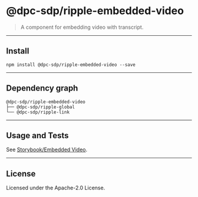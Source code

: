 # @dpc-sdp/ripple-embedded-video

> A component for embedding video with transcript.

--------------------------------------------------------------------------------

## Install

```shell
npm install @dpc-sdp/ripple-embedded-video --save
```

--------------------------------------------------------------------------------

## Dependency graph

```shell
@dpc-sdp/ripple-embedded-video
├── @dpc-sdp/ripple-global
└── @dpc-sdp/ripple-link
```

--------------------------------------------------------------------------------

## Usage and Tests

See [Storybook/Embedded Video](https://ripple.sdp.vic.gov.au/?selectedKind=Molecules/EmbeddedVideo&selectedStory=Embedded%20Video).

--------------------------------------------------------------------------------

## License

Licensed under the Apache-2.0 License.
